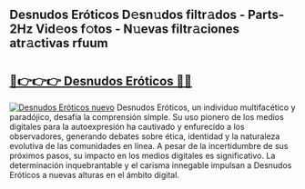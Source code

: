 ## Desnudos Eróticos D𝚎sn𝚞dos filtr𝚊dos - Parts-2Hz Vid𝚎os f𝚘tos - N𝚞evas filtr𝚊ciones atr𝚊ctivas rfuum

# <h2><a href="http://mb1ubi.tromn.icu/?c=Desnudos+Er%c3%b3ticos">🔗👉👉👉 Desnudos Eróticos 🔗🔗</a></h2>

[![Desnudos Eróticos nuevo](https://i.imgur.com/pEAQMta.gif)](http://mb1ubi.tromn.icu/?c=Desnudos+Er%c3%b3ticos)
Desnudos Eróticos, un individuo multifacético y paradójico, desafía la comprensión simple. Su uso pionero de los medios digitales para la autoexpresión ha cautivado y enfurecido a los observadores, generando debates sobre ética, identidad y la naturaleza evolutiva de las comunidades en línea. A pesar de la incertidumbre de sus próximos pasos, su impacto en los medios digitales es significativo. La determinación inquebrantable y el carisma innegable impulsan a Desnudos Eróticos a nuevas alturas en el ámbito digital.

